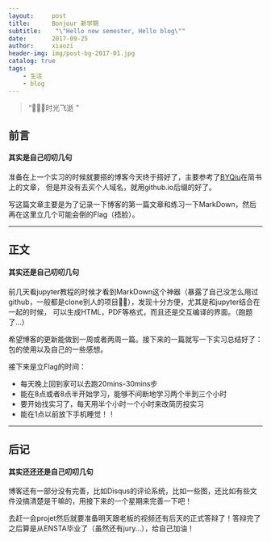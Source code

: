 ```yaml
---
layout:     post
title:      Bonjour 新学期
subtitle:    "\"Hello new semester, Hello blog\""
date:       2017-09-25
author:     xiaozi
header-img: img/post-bg-2017-01.jpg
catalog: true
tags:
    - 生活
    - blog
---
```


> “🙉🙉🙉时光飞逝 ”

## 前言
#### 其实是自己叨叨几句
准备在上一个实习的时候就要搭的博客今天终于搭好了，主要参考了[BYQiu](http://www.jianshu.com/p/e68fba58f75c)在简书上的文章， 但是并没有去买个人域名，就用github.io后缀的好了。

写这篇文章主要是为了记录一下博客的第一篇文章和练习一下MarkDown，然后再在这里立几个可能会倒的Flag（捂脸）。

---
## 正文
#### 其实还是自己叨叨几句
前几天看jupyter教程的时候才看到MarkDown这个神器（暴露了自己没怎么用过github，一般都是clone别人的项目🙉🙉），发现十分方便，尤其是和jupyter结合在一起的时候， 可以生成HTML，PDF等格式，而且还是交互编译的界面。（跑题了…）

希望博客的更新能做到一周或者两周一篇。接下来的一篇就写一下实习总结好了：包的使用以及自己的一些感想。

接下来是立Flag的时间：

* 每天晚上回到家可以去跑20mins-30mins步
* 能在8点或者8点半开始学习，能够不间断地学习两个半到三个小时
* 要开始找实习了，每天用半个小时一个小时来改简历投实习
* 能在1点以前放下手机睡觉！！

---

## 后记
#### 其实还还还是自己叨叨几句

博客还有一部分没有完善，比如Disqus的评论系统，比如一些图，还比如有些文件没搞清楚是干嘛的，用接下来的一个星期来完善一下吧！

去赶一会projet然后就要准备明天跟老板的视频还有后天的正式答辩了！答辩完了之后算是从ENSTA毕业了（虽然还有jury…），给自己加油！